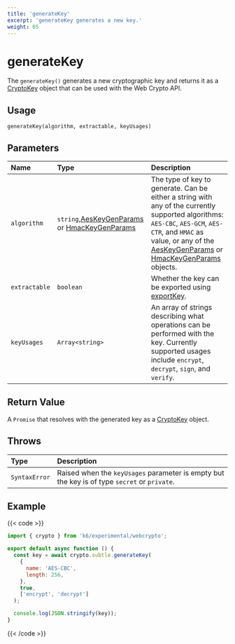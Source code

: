 ```yaml
---
title: 'generateKey'
excerpt: 'generateKey generates a new key.'
weight: 05
---
```


# generateKey

The `generateKey()` generates a new cryptographic key and returns it as a [CryptoKey](/docs/k6/<K6_VERSION>/javascript-api/k6-experimental/webcrypto/cryptokey) object that can be used with the Web Crypto API.

## Usage

```
generateKey(algorithm, extractable, keyUsages)
```

## Parameters

| Name          | Type                                                                                                                                                                                                                     | Description                                                                                                                                                                                                                                                                                                                                                                                     |
| :------------ | :----------------------------------------------------------------------------------------------------------------------------------------------------------------------------------------------------------------------- | :---------------------------------------------------------------------------------------------------------------------------------------------------------------------------------------------------------------------------------------------------------------------------------------------------------------------------------------------------------------------------------------------- |
| `algorithm`   | `string`,[AesKeyGenParams](/docs/k6/<K6_VERSION>/javascript-api/k6-experimental/webcrypto/aeskeygenparams) or [HmacKeyGenParams](/docs/k6/<K6_VERSION>/javascript-api/k6-experimental/webcrypto/hmackeygenparams) | The type of key to generate. Can be either a string with any of the currently supported algorithms: `AES-CBC`, `AES-GCM`, `AES-CTR`, and `HMAC` as value, or any of the [AesKeyGenParams](/docs/k6/<K6_VERSION>/javascript-api/k6-experimental/webcrypto/aeskeygenparams) or [HmacKeyGenParams](/docs/k6/<K6_VERSION>/javascript-api/k6-experimental/webcrypto/hmackeygenparams) objects. |
| `extractable` | `boolean`                                                                                                                                                                                                                | Whether the key can be exported using [exportKey](/docs/k6/<K6_VERSION>/javascript-api/k6-experimental/webcrypto/subtlecrypto/exportkey).                                                                                                                                                                                                                                                    |
| `keyUsages`   | `Array<string>`                                                                                                                                                                                                          | An array of strings describing what operations can be performed with the key. Currently supported usages include `encrypt`, `decrypt`, `sign`, and `verify`.                                                                                                                                                                                                                                    |

## Return Value

A `Promise` that resolves with the generated key as a [CryptoKey](/docs/k6/<K6_VERSION>/javascript-api/k6-experimental/webcrypto/cryptokey) object.

## Throws

| Type          | Description                                                                                  |
| :------------ | :------------------------------------------------------------------------------------------- |
| `SyntaxError` | Raised when the `keyUsages` parameter is empty but the key is of type `secret` or `private`. |

## Example

{{< code >}}

```javascript
import { crypto } from 'k6/experimental/webcrypto';

export default async function () {
  const key = await crypto.subtle.generateKey(
    {
      name: 'AES-CBC',
      length: 256,
    },
    true,
    ['encrypt', 'decrypt']
  );

  console.log(JSON.stringify(key));
}
```

{{< /code >}}
